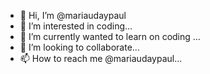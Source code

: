 - 👋 Hi, I’m @mariaudaypaul
- 👀 I’m interested in coding...
- 🌱 I’m currently wanted to learn on coding ...
- 💞️ I’m looking to collaborate...
- 📫 How to reach me @mariaudaypaul...

<!---
mariaudaypaul/mariaudaypaul is a ✨ special ✨ repository because its `README.md` (this file) appears on your GitHub profile.
You can click the Preview link to take a look at your changes.
--->
